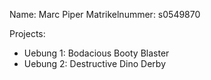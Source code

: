 Name: Marc Piper
Matrikelnummer: s0549870

Projects:
- Uebung 1: Bodacious Booty Blaster
- Uebung 2: Destructive Dino Derby

